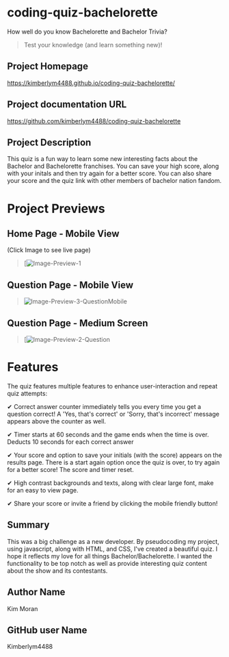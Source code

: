 # coding-quiz-bachelorette
How well do you know Bachelorette and Bachelor Trivia?

> Test your knowledge (and learn something new)!

## Project Homepage
https://kimberlym4488.github.io/coding-quiz-bachelorette/

## Project documentation URL
https://github.com/kimberlym4488/coding-quiz-bachelorette

## Project Description
This quiz is a fun way to learn some new interesting facts about the Bachelor and Bachelorette franchises. You can save your high score, along with your initals and then try again for a better score. You can also share your score and the quiz link with other members of bachelor nation fandom.

# Project Previews
## Home Page - Mobile View
(Click Image to see live page)

>[![Image-Preview-1](https://user-images.githubusercontent.com/92805933/147715679-067bb8da-72be-41d4-b4e8-c5e6bfcde90a.PNG)

## Question Page - Mobile View

>![Image-Preview-3-QuestionMobile](https://user-images.githubusercontent.com/92805933/147715774-99f8492c-556e-463c-9976-d08a2e8c8e10.PNG)

## Question Page - Medium Screen

>[![Image-Preview-2-Question](https://user-images.githubusercontent.com/92805933/147715729-3bf11eb3-83d0-4977-a0b3-7490ec9c6e3d.PNG)

# Features
The quiz features multiple features to enhance user-interaction and repeat quiz attempts:

&#10004; Correct answer counter immediately tells you every time you get a question correct! A 'Yes, that's correct' or 'Sorry, that's incorrect' message appears above the counter as well.

&#10004; Timer starts at 60 seconds and the game ends when the time is over. Deducts 10 seconds for each correct answer

&#10004; Your score and option to save your initials (with the score) appears on the results page. There is a start again option once the quiz is over, to try again for a better score! The score and timer reset.

&#10004; High contrast backgrounds and texts, along with clear large font, make for an easy to view page.

&#10004; Share your score or invite a friend by clicking the mobile friendly button!

## Summary
This was a big challenge as a new developer. By pseudocoding my project, using javascript, along with HTML, and CSS, I've created a beautiful quiz. I hope it reflects my love for all things Bachelor/Bachelorette. I wanted the functionality to be top notch as well as provide interesting quiz content about the show and its contestants. 
    
## Author Name
Kim Moran
## GitHub user Name
Kimberlym4488
